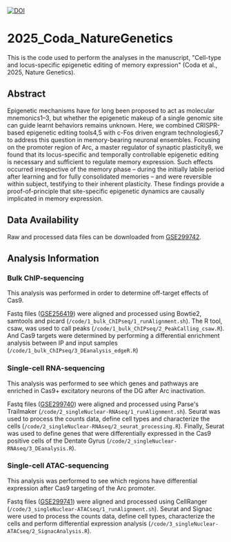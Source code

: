<a href="https://zenodo.org/badge/latestdoi/16834060"><img src="https://zenodo.org/badge/16834060.svg" alt="DOI"></a>

# 2025_Coda_NatureGenetics
This is the code used to perform the analyses in the manuscript, "Cell-type and locus-specific epigenetic editing of memory expression" (Coda et al., 2025, Nature Genetics).


## Abstract
Epigenetic mechanisms have for long been proposed to act as molecular mnemonics1–3, but whether the epigenetic makeup of a single genomic site can guide learnt behaviors remains unknown. Here, we combined CRISPR-based epigenetic editing tools4,5 with c-Fos driven engram technologies6,7 to address this question in memory-bearing neuronal ensembles. Focusing on the promoter region of Arc, a master regulator of synaptic plasticity8, we found that its locus-specific and temporally controllable epigenetic editing is necessary and sufficient to regulate memory expression. Such effects occurred irrespective of the memory phase – during the initially labile period after learning and for fully consolidated memories – and were reversible within subject, testifying to their inherent plasticity. These findings provide a proof-of-principle that site-specific epigenetic dynamics are causally implicated in memory expression.


## Data Availability
Raw and processed data files can be downloaded from [GSE299742](https://www.ncbi.nlm.nih.gov/geo/query/acc.cgi?acc=GSE299742).


## Analysis Information
### Bulk ChIP-sequencing
This analysis was performed in order to determine off-target effects of Cas9.

Fastq files ([GSE256419](https://www.ncbi.nlm.nih.gov/geo/query/acc.cgi?acc=GSE256419)) were aligned and processed using Bowtie2, samtools and picard (`/code/1_bulk_ChIPseq/1_runAlignment.sh`). The R tool, csaw, was used to call peaks (`/code/1_bulk_ChIPseq/2_PeakCalling_csaw.R`).  And Cas9 targets were determined by performing a differential enrichment analysis between IP and input samples (`/code/1_bulk_ChIPseq/3_DEanalysis_edgeR.R`)


### Single-cell RNA-sequencing
This analysis was performed to see which genes and pathways are enriched in Cas9+ excitatory neurons of the DG after Arc inactivation.

Fastq files ([GSE299740](https://www.ncbi.nlm.nih.gov/geo/query/acc.cgi?acc=GSE299740)) were aligned and processed using Parse's Trailmaker (`/code/2_singleNuclear-RNAseq/1_runAlignment.sh`). Seurat was used to process the counts data, define cell types and characterize the cells (`/code/2_singleNuclear-RNAseq/2_seurat_processing.R`). Finally, Seurat was used to define genes that were differentially expressed in the Cas9 positive cells of the Dentate Gyrus (`/code/2_singleNuclear-RNAseq/3_DEanalysis.R`). 


### Single-cell ATAC-sequencing
This analysis was performed to see which regions have differential expression after Cas9 targeting of the Arc promoter. 

Fastq files ([GSE299741](https://www.ncbi.nlm.nih.gov/geo/query/acc.cgi?acc=GSE299741)) were aligned and processed using CellRanger (`/code/3_singleNuclear-ATACseq/1_runAlignment.sh`). Seurat and Signac were used to process the counts data, define cell types, characterize the cells and perform differential expression analysis (`/code/3_singleNuclear-ATACseq/2_SignacAnalysis.R`). 
